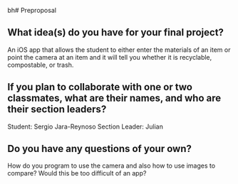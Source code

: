 bh# Preproposal

## What idea(s) do you have for your final project?

An iOS app that allows the student to either enter the materials of an item or point the camera at an item and it will tell you whether it is recyclable, compostable, or trash.

## If you plan to collaborate with one or two classmates, what are their names, and who are their section leaders?

Student: Sergio Jara-Reynoso
Section Leader: Julian

## Do you have any questions of your own?

How do you program to use the camera and also how to use images to compare?
Would this be too difficult of an app?